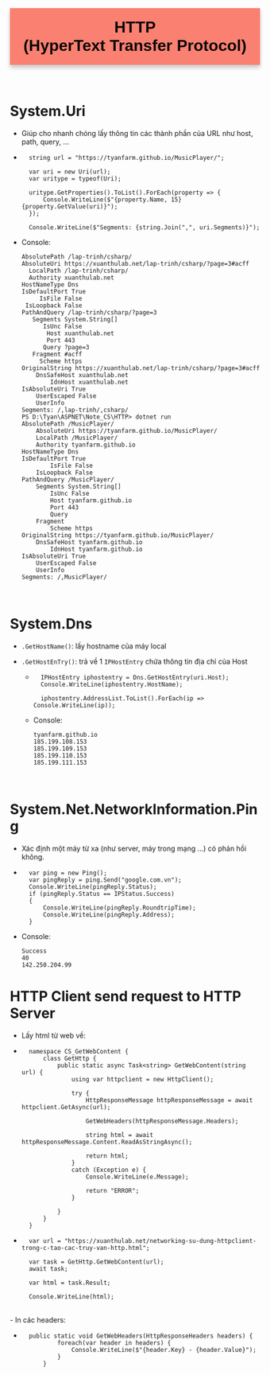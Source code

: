 <div style="text-align: center; background-color: salmon; font-family: 'Trebuchet MS', Arial, sans-serif; color:  #0D0907; padding: 5px; font-size: 32px; padding:20px; font-weight: bold; border-radius: 0 0 0 0; box-shadow: 0px 6px 8px rgba(0, 0, 0, 0.2);margin-bottom: 20px;">
<div>HTTP</div>
<div>(HyperText Transfer Protocol)</div>
</div>

<br/>

# System.Uri
- Giúp cho nhanh chóng lấy thông tin các thành phần của URL như host, path, query, ...

- ```
    string url = "https://tyanfarm.github.io/MusicPlayer/";

    var uri = new Uri(url);
    var uritype = typeof(Uri);

    uritype.GetProperties().ToList().ForEach(property => {
        Console.WriteLine($"{property.Name, 15} {property.GetValue(uri)}");
    });

    Console.WriteLine($"Segments: {string.Join(",", uri.Segments)}");
- Console:
    ```
    AbsolutePath /lap-trinh/csharp/
    AbsoluteUri https://xuanthulab.net/lap-trinh/csharp/?page=3#acff
      LocalPath /lap-trinh/csharp/
      Authority xuanthulab.net
   HostNameType Dns
  IsDefaultPort True
         IsFile False
     IsLoopback False
   PathAndQuery /lap-trinh/csharp/?page=3
       Segments System.String[]
          IsUnc False
           Host xuanthulab.net
           Port 443
          Query ?page=3
       Fragment #acff
         Scheme https
    OriginalString https://xuanthulab.net/lap-trinh/csharp/?page=3#acff
        DnsSafeHost xuanthulab.net
            IdnHost xuanthulab.net
    IsAbsoluteUri True
        UserEscaped False
        UserInfo
    Segments: /,lap-trinh/,csharp/
    PS D:\Tyan\ASPNET\Note_CS\HTTP> dotnet run
    AbsolutePath /MusicPlayer/
        AbsoluteUri https://tyanfarm.github.io/MusicPlayer/
        LocalPath /MusicPlayer/
        Authority tyanfarm.github.io
    HostNameType Dns
    IsDefaultPort True
            IsFile False
        IsLoopback False
    PathAndQuery /MusicPlayer/
        Segments System.String[]   
            IsUnc False
            Host tyanfarm.github.io
            Port 443
            Query
        Fragment
            Scheme https
    OriginalString https://tyanfarm.github.io/MusicPlayer/
        DnsSafeHost tyanfarm.github.io
            IdnHost tyanfarm.github.io
    IsAbsoluteUri True
        UserEscaped False
        UserInfo
    Segments: /,MusicPlayer/
<br/>

# System.Dns
- `.GetHostName()`: lấy hostname của máy local

- `.GetHostEnTry()`: trả về 1 `IPHostEntry` chứa thông tin địa chỉ của Host
    + ```
        IPHostEntry iphostentry = Dns.GetHostEntry(uri.Host);
        Console.WriteLine(iphostentry.HostName);

        iphostentry.AddressList.ToList().ForEach(ip => Console.WriteLine(ip));
    + Console:
        ```
        tyanfarm.github.io
        185.199.108.153
        185.199.109.153
        185.199.110.153
        185.199.111.153
<br/>

# System.Net.NetworkInformation.Ping
- Xác định một máy từ xa (như server, máy trong mạng ...) có phản hồi không.

- ```
    var ping = new Ping();
    var pingReply = ping.Send("google.com.vn");
    Console.WriteLine(pingReply.Status);
    if (pingReply.Status == IPStatus.Success)
    {
        Console.WriteLine(pingReply.RoundtripTime);
        Console.WriteLine(pingReply.Address);
    }
- Console:
    ```
    Success
    40
    142.250.204.99

# HTTP Client send request to HTTP Server 
- Lấy html từ web về:

- ```
    namespace CS_GetWebContent {
        class GetHttp {
            public static async Task<string> GetWebContent(string url) {
                using var httpclient = new HttpClient();

                try {
                    HttpResponseMessage httpResponseMessage = await httpclient.GetAsync(url);

                    GetWebHeaders(httpResponseMessage.Headers);
                    
                    string html = await httpResponseMessage.Content.ReadAsStringAsync();
                    
                    return html;
                }
                catch (Exception e) {
                    Console.WriteLine(e.Message);

                    return "ERROR";
                }
                
            }
        }
    }
- ```
    var url = "https://xuanthulab.net/networking-su-dung-httpclient-trong-c-tao-cac-truy-van-http.html";

    var task = GetHttp.GetWebContent(url);
    await task;

    var html = task.Result;

    Console.WriteLine(html);
<br/>
- In các headers:

- ```
    public static void GetWebHeaders(HttpResponseHeaders headers) {
            foreach(var header in headers) {
                Console.WriteLine($"{header.Key} - {header.Value}");
            }
        }



